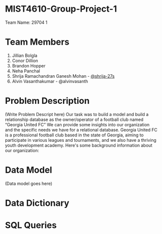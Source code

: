 # MIST4610-Group-Project-1
Team Name: 29704 1

# Team Members
1. Jillian Bolgla 
2. Conor Dillion 
3. Brandon Hopper 
4. Neha Panchal 
5. Shrija Ramachandran Ganesh Mohan - [@shrija-27s]([https://pages.github.com/](https://github.com/shrija-27?tab=repositories))
6. Alvin Vasanthakumar - @alvinvasanth

# Problem Description
(Write Problem Descript here)
Our task was to build a model and build a relationship database as the owner/operator of a football club named “Georgia United FC” We can provide some insights into our organization and the specific needs we have for a relational database. Georgia United FC is a professional football club based in the state of Georgia, aiming to participate in various leagues and tournaments, and we also have a thriving youth development academy. Here's some background information about our organization:


# Data Model
(Data model goes here)

# Data Dictionary 

# SQL Queries

